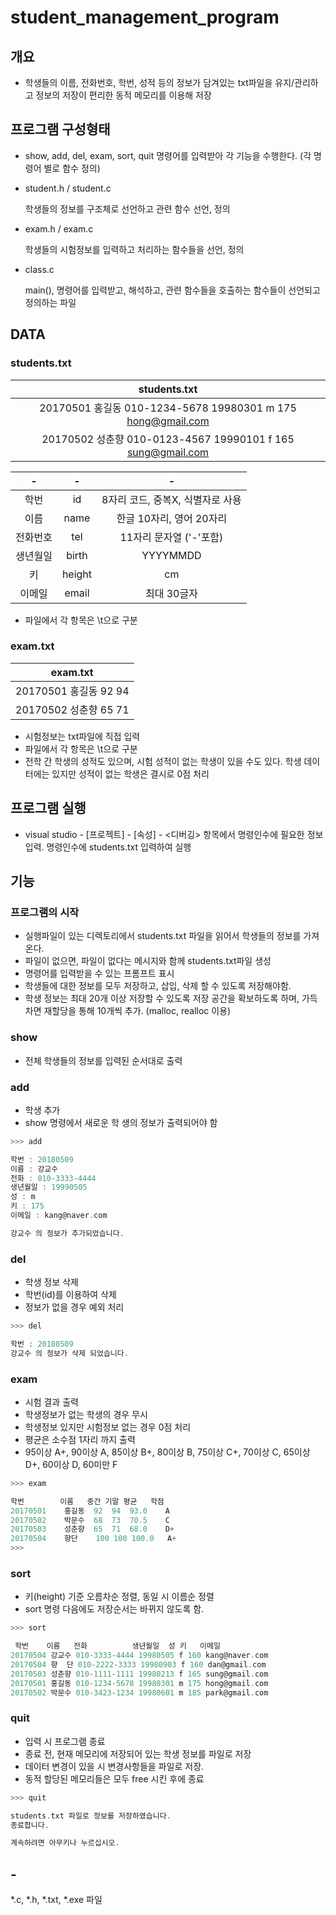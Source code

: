 # student_management_program

## 개요

- 학생들의 이름, 전화번호, 학번, 성적 등의 정보가 담겨있는 txt파일을 유지/관리하고 정보의 저장이 편리한 동적 메모리를 이용해 저장

## 프로그램 구성형태

- show, add, del, exam, sort, quit 명령어를 입력받아 각 기능을 수행한다. (각 명령어 별로 함수 정의)
- student.h / student.c
  
  학생들의 정보를 구조체로 선언하고 관련 함수 선언, 정의

- exam.h / exam.c

  학생들의 시험정보를 입력하고 처리하는 함수들을 선언, 정의

- class.c
  
  main(), 명령어를 입력받고, 해석하고, 관련 함수들을 호출하는 함수들이 선언되고 정의하는 파일

## DATA

### students.txt

|students.txt|
|:--------:|
|20170501   홍길동  010-1234-5678   19980301    m   175 hong@gmail.com|
|20170502   성춘향  010-0123-4567   19990101    f   165 sung@gmail.com|

|-|-|-|
|:--------:|:-------:|:-------:|
|학번|id|8자리 코드, 중복X, 식별자로 사용|
|이름|name|한글 10자리, 영어 20자리|
|전화번호|tel|11자리 문자열 ('-'포함)|
|생년월일|birth|YYYYMMDD|
|키|height|cm|
|이메일|email|최대 30글자|

- 파일에서 각 항목은 \t으로 구분

### exam.txt

|exam.txt|
|:--------:|
|20170501   홍길동  92  94|
|20170502   성춘향  65  71|

- 시험정보는 txt파일에 직접 입력
- 파일에서 각 항목은 \t으로 구분
- 전학 간 학생의 성적도 있으며, 시험 성적이 없는 학생이 있을 수도 있다. 학생 데이터에는 있지만 성적이 없는 학생은 결시로 0점 처리

## 프로그램 실행
- visual studio - [프로젝트] - [속성] - <디버깅> 항목에서 명령인수에 필요한 정보 입력. 명령인수에 students.txt 입력하여 실행

## 기능

### 프로그램의 시작
- 실행파일이 있는 디렉토리에서 students.txt 파일을 읽어서 학생들의 정보를 가져온다.
- 파일이 없으면, 파일이 없다는 메시지와 함께 students.txt파일 생성
- 명령어를 입력받을 수 있는 프롬프트 표시
- 학생들에 대한 정보를 모두 저장하고, 삽입, 삭제 할 수 있도록 저장해야함.
- 학생 정보는 최대 20개 이상 저장할 수 있도록 저장 공간을 확보하도록 하며, 가득 차면 재할당을 통해 10개씩 추가. (malloc, realloc 이용)

### show
- 전체 학생들의 정보를 입력된 순서대로 출력

### add

- 학생 추가
- show 명령에서 새로운 학 생의 정보가 출력되어야 함

```c
>>> add

학번 : 20180509
이름 : 강교수
전화 : 010-3333-4444
생년월일 : 19990505
성 : m
키 : 175
이메일 : kang@naver.com

강교수 의 정보가 추가되었습니다.
```

### del

- 학생 정보 삭제
- 학번(id)를 이용하여 삭제
- 정보가 없을 경우 예외 처리
```c
>>> del

학번 : 20180509
강교수 의 정보가 삭제 되었습니다.
```

### exam

- 시험 결과 출력
- 학생정보가 없는 학생의 경우 무시
- 학생정보 있지만 시험정보 없는 경우 0점 처리
- 평균은 소수점 1자리 까지 출력
- 95이상 A+, 90이상 A, 85이상 B+, 80이상 B, 75이상 C+, 70이상 C, 65이상 D+, 60이상 D, 60미만 F

```c
>>> exam

학번        이름   중간 기말 평균   학점 
20170501    홍길동  92  94  93.0    A
20170502    박문수  68  73  70.5    C
20170503    성춘향  65  71  68.0    D+
20170504    향단    100 100 100.0   A+
>>>
```

### sort
- 키(height) 기준 오름차순 정렬, 동일 시 이름순 정렬
- sort 명령 다음에도 저장순서는 바뀌지 않도록 함.

```c
>>> sort

 학번    이름   전화          생년월일  성 키   이메일
20170504 강교수 010-3333-4444 19980505 f 160 kang@naver.com
20170504 향  단 010-2222-3333 19980903 f 160 dan@gmail.com
20170503 성춘향 010-1111-1111 19980213 f 165 sung@gmail.com
20170501 홍길동 010-1234-5678 19980301 m 175 hong@gmail.com
20170502 박문수 010-3423-1234 19980601 m 185 park@gmail.com
```

### quit

- 입력 시 프로그램 종료
- 종료 전, 현재 메모리에 저장되어 있는 학생 정보를 파일로 저장
- 데이터 변경이 있을 시 변경사항들을 파일로 저장.
- 동적 할당된 메모리들은 모두 free 시킨 후에 종료

```c
>>> quit

students.txt 파일로 정보를 저장하였습니다. 
종료합니다. 

계속하려면 아무키나 누르십시오.

```

## -
*.c, *.h, *.txt, *.exe 파일

